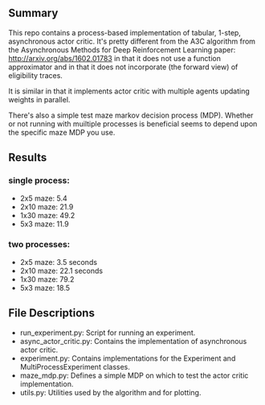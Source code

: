 ## Summary
This repo contains a process-based implementation of tabular, 1-step,
asynchronous actor critic. It's pretty different from the A3C 
algorithm from the Asynchronous Methods for Deep 
Reinforcement Learning paper: http://arxiv.org/abs/1602.01783
in that it does not use a function approximator and in that it
does not incorporate (the forward view) of eligibility traces.

It is similar in that it implements actor critic
with multiple agents updating weights in parallel.

There's also a simple test maze markov decision process (MDP).
Whether or not running with muiltiple processes is beneficial
seems to depend upon the specific maze MDP you use.

## Results
### single process:
- 2x5 maze: 5.4
- 2x10 maze: 21.9
- 1x30 maze: 49.2
- 5x3 maze: 11.9

### two processes:
- 2x5 maze: 3.5 seconds
- 2x10 maze: 22.1 seconds
- 1x30 maze: 79.2
- 5x3 maze: 18.5

## File Descriptions
- run_experiment.py: Script for running an experiment.
- async_actor_critic.py: Contains the implementation of asynchronous actor critic.
- experiment.py: Contains implementations for the Experiment and MultiProcessExperiment
classes.
- maze_mdp.py: Defines a simple MDP on which to test the actor critic implementation.
- utils.py: Utilities used by the algorithm and for plotting.
